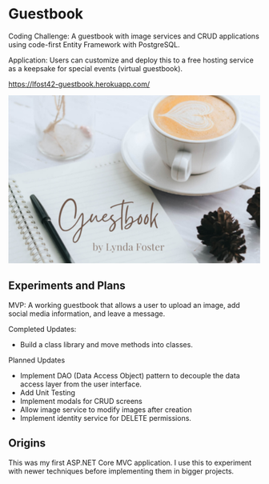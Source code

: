# Guestbook

Coding Challenge: A guestbook with image services and CRUD applications using code-first Entity Framework with PostgreSQL.

Application: Users can customize and deploy this to a free hosting service as a keepsake for special events (virtual guestbook). 

https://lfost42-guestbook.herokuapp.com/

![My App](./app.png)

## Experiments and Plans

MVP: A working guestbook that allows a user to upload an image, add social media information, and leave a message. 

Completed Updates:

- Build a class library and move methods into classes. 

Planned Updates

- Implement DAO (Data Access Object) pattern to decouple the data access layer from the user interface. 
- Add Unit Testing
- Implement modals for CRUD screens
- Allow image service to modify images after creation
- Implement identity service for DELETE permissions. 

## Origins

This was my first ASP.NET Core MVC application. I use this to experiment with newer techniques before implementing them in bigger projects. 
